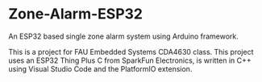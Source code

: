 # Zone-Alarm-ESP32

An ESP32 based single zone alarm system using Arduino framework.

This is a project for FAU Embedded Systems CDA4630 class. This project uses an ESP32 Thing Plus C
from SparkFun Electronics, is written in C++ using Visual Studio Code and the PlatformIO extension.
